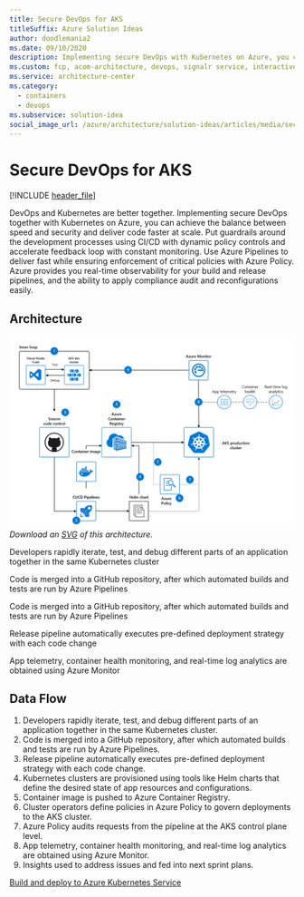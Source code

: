 ```yaml
---
title: Secure DevOps for AKS
titleSuffix: Azure Solution Ideas
author: doodlemania2
ms.date: 09/10/2020
description: Implementing secure DevOps with Kubernetes on Azure, you can achieve the balance between speed and security and deliver code faster at scale.
ms.custom: fcp, acom-architecture, devops, signalr service, interactive-diagram, 'https://azure.microsoft.com/solutions/architecture/secure-devops-for-kubernetes/'
ms.service: architecture-center
ms.category:
  - containers
  - devops
ms.subservice: solution-idea
social_image_url: /azure/architecture/solution-ideas/articles/media/secure-devops-for-kubernetes.png
---
```


# Secure DevOps for AKS

[!INCLUDE [header_file](../../../includes/sol-idea-header.md)]

DevOps and Kubernetes are better together. Implementing secure DevOps together with Kubernetes on Azure, you can achieve the balance between speed and security and deliver code faster at scale. Put guardrails around the development processes using CI/CD with dynamic policy controls and accelerate feedback loop with constant monitoring. Use Azure Pipelines to deliver fast while ensuring enforcement of critical policies with Azure Policy. Azure provides you real-time observability for your build and release pipelines, and the ability to apply compliance audit and reconfigurations easily.

## Architecture

![Architecture diagram](../media/secure-devops-for-kubernetes.png)
*Download an [SVG](../media/secure-devops-for-kubernetes.svg) of this architecture.*

<!-- markdownlint-disable MD033 -->

<div class="architecture-tooltip-content" id="architecture-tooltip-1">
<p>Developers rapidly iterate, test, and debug different parts of an application together in the same Kubernetes cluster</p>
</div>

<div class="architecture-tooltip-content" id="architecture-tooltip-2">
<p>Code is merged into a GitHub repository, after which automated builds and tests are run by Azure Pipelines</p>
</div>

<div class="architecture-tooltip-content" id="architecture-tooltip-4">
<p>Code is merged into a GitHub repository, after which automated builds and tests are run by Azure Pipelines</p>
</div>

<div class="architecture-tooltip-content" id="architecture-tooltip-6">
<p>Release pipeline automatically executes pre-defined deployment strategy with each code change</p>
</div>

<div class="architecture-tooltip-content" id="architecture-tooltip-8">
<p>App telemetry, container health monitoring, and real-time log analytics are obtained using Azure Monitor</p>
</div>

## Data Flow

1. Developers rapidly iterate, test, and debug different parts of an application together in the same Kubernetes cluster.
1. Code is merged into a GitHub repository, after which automated builds and tests are run by Azure Pipelines.
1. Release pipeline automatically executes pre-defined deployment strategy with each code change.
1. Kubernetes clusters are provisioned using tools like Helm charts that define the desired state of app resources and configurations.
1. Container image is pushed to Azure Container Registry.
1. Cluster operators define policies in Azure Policy to govern deployments to the AKS cluster.
1. Azure Policy audits requests from the pipeline at the AKS control plane level.
1. App telemetry, container health monitoring, and real-time log analytics are obtained using Azure Monitor.
1. Insights used to address issues and fed into next sprint plans.


[Build and deploy to Azure Kubernetes Service](/azure/devops/pipelines/ecosystems/kubernetes/aks-template?view=azure-devops)
